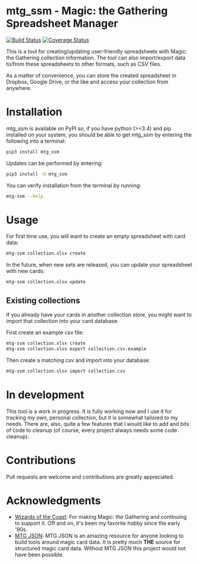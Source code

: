 # mtg_ssm - Magic: the Gathering Spreadsheet Manager

[![Build Status](https://travis-ci.org/gwax/mtg_ssm.svg?branch=master)](https://travis-ci.org/gwax/mtg_ssm)
[![Coverage Status](https://coveralls.io/repos/github/gwax/mtg_ssm/badge.svg?branch=master)](https://coveralls.io/github/gwax/mtg_ssm?branch=master)

This is a tool for creating/updating user-friendly spreadsheets with
Magic: the Gathering collection information. The tool can also import/export
data to/from these spreadsheets to other formats, such as CSV files.

As a matter of convenience, you can store the created spreadsheet in
Dropbox, Google Drive, or the like and access your collection from
anywhere.

# Installation

mtg_ssm is available on PyPI so, if you have python (>=3.4) and pip installed
on your system, you should be able to get mtg_ssm by entering the following
into a terminal:

```bash
pip3 install mtg_ssm
```

Updates can be performed by entering:

```bash
pip3 install -U mtg_ssm
```

You can verify installation from the terminal by running:

```bash
mtg-ssm --help
```

# Usage

For first time use, you will want to create an empty spreadsheet with card data:

```bash
mtg-ssm collection.xlsx create
```
In the future, when new sets are released, you can update your spreadsheet
with new cards:

```bash
mtg-ssm collection.xlsx update
```

## Existing collections

If you already have your cards in another collection store, you might want to
import that collection into your card database.

First create an example csv file:

```bash
mtg-ssm collection.xlsx create
mtg-ssm collection.xlsx export collection.csv.example
```

Then create a matching csv and import into your database:

```bash
mtg-ssm collection.xlsx import collection.csv
```

# In development

This tool is a work in progress. It is fully working now and I use it for
tracking my own, personal collection, but it is somewhat tailored to my
needs. There are, also, quite a few features that I would like to add and
bits of code to cleanup (of course, every project always needs some code
cleanup).

# Contributions

Pull requests are welcome and contributions are greatly appreciated.

# Acknowledgments

* [Wizards of the Coast](http://magic.wizards.com/): For making Magic: the
Gathering and continuing to support it. Off and on, it's been my favorite
hobby since the early '90s.
* [MTG JSON](http://mtgjson.com): MTG JSON is an amazing resource
for anyone looking to build tools around magic card data. It is pretty much
**THE** source for structured magic card data. Without MTG JSON this
project would not have been possible.
